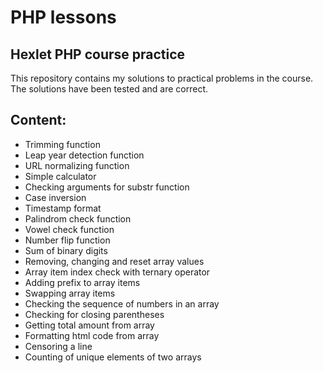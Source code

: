 # PHP lessons
## Hexlet PHP course practice
This repository contains my solutions to practical problems in the course. The solutions have been tested and are correct.

## Content:
- Trimming function
- Leap year detection function
- URL normalizing function
- Simple calculator
- Checking arguments for substr function
- Сase inversion
- Timestamp format
- Palindrom check function
- Vowel check function
- Number flip function
- Sum of binary digits
- Removing, changing and reset array values
- Array item index check with ternary operator
- Adding prefix to array items
- Swapping array items
- Checking the sequence of numbers in an array
- Сhecking for closing parentheses
- Getting total amount from array
- Formatting html code from array
- Censoring a line
- Counting of unique elements of two arrays
